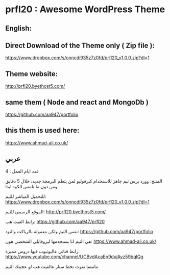 # prfl20 : Awesome WordPress Theme

## English:

## Direct Download of the Theme only ( Zip file ): 
https://www.dropbox.com/s/onncdi935z7z0fd/prfl20_v1.0.0.zip?dl=1

## Theme website: 

http://prfl20.byethost5.com/

## same them ( Node and react and MongoDb )

https://github.com/aa947/portfolio


## this them is used here: 

https://www.ahmad-ali.co.uk/


## عربي
عدد ايام العمل : 4


المنتج: وورد برس ثيم جاهز للاستخدام كبرفوليو لمن يتعلم البرمجة جديد، خلال 5 دقايق ومن دون ما تلمس الكود ابدا.


للتحميل المباشر للثيم: https://www.dropbox.com/s/onncdi935z7z0fd/prfl20_v1.0.0.zip?dl=1


الموقع الرسمي للثيم: http://prfl20.byethost5.com/


رابط الغيت هب: https://github.com/aa947/prfl20


نقس الثيم ولكن معمولة بالرياكت والنود: https://github.com/aa947/portfolio


هي الثيم انا بستخدمها لبروفايلي الشخصي هون:  https://www.ahmad-ali.co.uk/


رابط قناتي عاليوتيوب فيها دروس مميزة: https://www.youtube.com/channel/UCBvdAcaEp9dujAyz59bqlQg


ماتنسا تفوت تحط ستار عالغيت هب لو عجبتك الثيم
